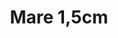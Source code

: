 ---
title: Mare 1,5cm
date: 
draft: false

# descripcion
description : Argollitas en plata 925 facetadas

materials: 

color: 

dimensions: 1,5 cm

code: 01-11-0795

type: "Aros"

categories: []

price: $850,00

price_eftvo: $725,00

# Images
# first image will be shown in the product page
images:
  # - image: "images/path_to_image"
  # La ubicacion de las imagenes es imagenes/Aros/Aros.Argollas/01-11-0795-mare-1,5cm
  - image: "./images/aros/argollas/01-11-0795-mare-1,5cm_a.jpg"
  - image: "./images/aros/argollas/01-11-0795-mare-1,5cm_b.jpg"
---